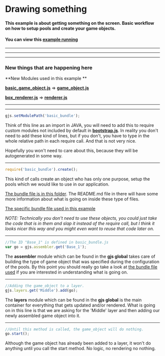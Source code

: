 [example]: http://diegomarquez.github.io/game/examples/game_object_creation/index.html
[bundles]: ../resources/bundles
[bundle]: ../resources/bundles/basic_bundle.js

[css]: ./main.css
[main]: ./main.js
[index]: ./index.html
[bootstrap]: ../src/bootstrap.js

[game_object]: ../../src/hierarchy/game_object.js
[renderer]: ../../src/components/rendering/renderer.js
[basic_game_object]: ../resources/basic_game_object.js
[box_renderer]: ../resources/box_renderer.js

# Drawing something

#### This example is about getting something on the screen. Basic workflow on how to setup pools and create your game objects.
#### You can view this [example running][example]

**********
**********
**********

### New things that are happening here

**New Modules used in this example **

[**basic_game_object.js**][basic_game_object] => [**game_object.js**][game_object]

[**box_renderer.js**][box_renderer] => [**renderer.js**][renderer]

**********
**********

```javascript
gjs.setModulePath('basic_bundle');
```

Think of this line as an import in JAVA, you will need to add this to require custom modules
not included by default in [**bootstrap.js**][bootstrap]. In reality you don't need to add these kind of lines,
but if you don't, you have to type in the whole relative path in each require call. And that is not very nice.

Hopefully you won't need to care about this, because they will be autogenerated in some way.

**********

```javascript
require('basic_bundle').create();  
```
This kind of calls create an object who has only one purpose, setup the pools which we would like to use in our application. 

[The bundle file is in this folder][bundles]. The README.md file in there will have some more information about what is going on inside these type of files.

[The specific bundle file used in this example][bundle]

*NOTE: Technically you don't need to use these objects, you could just take the code that is in them and slap it instead of the require call, but I think it looks nicer this way and you might even want to reuse that code later on.*

**********

```javascript
//The ID "Base_1" is defined in basic_bundle.js
var go = gjs.assembler.get('Base_1');
```

The **assembler** module which can be found in the **gjs global** takes care of building the type of game object that was specified during the configuration of the pools. By this point
you should really go take a look at [the bundle file used][bundle] if you are interested in understanding what is going on.

**********

```javascript
//Adding the game_object to a layer. 
gjs.layers.get('Middle').add(go);
```

The **layers** module which can be found in the **gjs global** is the main container for everything that gets updated and/or rendered. What is going on in this line is that we are asking for the 'Middle' layer and then adding our newly assembled game object into it.

**********

```javascript
//Until this method is called, the game_object will do nothing.
go.start();
```

Although the game object has already been added to a layer, it won't do anything until you call the start method. No logic, no rendering no nothing.
